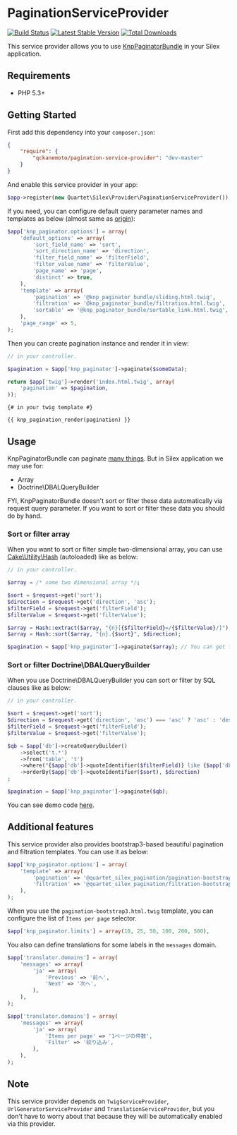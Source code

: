 # PaginationServiceProvider

[![Build Status](https://travis-ci.org/qckanemoto/PaginationServiceProvider.svg?branch=master)](https://travis-ci.org/qckanemoto/PaginationServiceProvider)
[![Latest Stable Version](https://poser.pugx.org/qckanemoto/pagination-service-provider/version.svg)](https://packagist.org/packages/qckanemoto/pagination-service-provider)
[![Total Downloads](https://poser.pugx.org/qckanemoto/pagination-service-provider/downloads.svg)](https://packagist.org/packages/qckanemoto/pagination-service-provider)

This service provider allows you to use [KnpPaginatorBundle](https://github.com/KnpLabs/KnpPaginatorBundle) in your Silex application.

## Requirements

* PHP 5.3+

## Getting Started

First add this dependency into your `composer.json`:

```json
{
    "require": {
        "qckanemoto/pagination-service-provider": "dev-master"
    }
}
```

And enable this service provider in your app:

```php
$app->register(new Quartet\Silex\Provider\PaginationServiceProvider());
```

If you need, you can configure default query parameter names and templates as below (almost same as [origin](https://github.com/KnpLabs/KnpPaginatorBundle#configuration-example)):

```php
$app['knp_paginator.options'] = array(
    'default_options' => array(
        'sort_field_name' => 'sort',
        'sort_direction_name' => 'direction',
        'filter_field_name' => 'filterField',
        'filter_value_name' => 'filterValue',
        'page_name' => 'page',
        'distinct' => true,
    ),
    'template' => array(
        'pagination' => '@knp_paginator_bundle/sliding.html.twig',
        'filtration' => '@knp_paginator_bundle/filtration.html.twig',
        'sortable' => '@knp_paginator_bundle/sortable_link.html.twig',
    ),
    'page_range' => 5,
);
```

Then you can create pagination instance and render it in view:

```php
// in your controller.

$pagination = $app['knp_paginator']->paginate($someData);

return $app['twig']->render('index.html.twig', array(
    'pagination' => $pagination,
));
```

```twig
{# in your twig template #}

{{ knp_pagination_render(pagination) }}
```

## Usage

KnpPaginatorBundle can paginate [many things](https://github.com/KnpLabs/KnpPaginatorBundle#controller).
But in Silex application we may use for:

 * Array
 * Doctrine\DBALQueryBuilder

FYI, KnpPaginatorBundle doesn't sort or filter these data automatically via request query parameter.
If you want to sort or filter these data you should do by hand.

### Sort or filter array

When you want to sort or filter simple two-dimensional array, you can use [Cake\Utility\Hash](https://github.com/cakephp/utility/blob/master/Hash.php) (autoloaded) like as below:

```php
// in your controller.

$array = /* some two dimensional array */;

$sort = $request->get('sort');
$direction = $request->get('direction', 'asc');
$filterField = $request->get('filterField');
$filterValue = $request->get('filterValue');

$array = Hash::extract($array, "{n}[{$filterField}=/{$filterValue}/]");
$array = Hash::sort($array, "{n}.{$sort}", $direction);

$pagination = $app['knp_paginator']->paginate($array); // You can get filtered and sorted pagination object.
```

### Sort or filter Doctrine\DBALQueryBuilder

When you use Doctrine\DBALQueryBuilder you can sort or filter by SQL clauses like as below:

```php
// in your controller.

$sort = $request->get('sort');
$direction = $request->get('direction', 'asc') === 'asc' ? 'asc' : 'desc';
$filterField = $request->get('filterField');
$filterValue = $request->get('filterValue');

$qb = $app['db']->createQueryBuilder()
    ->select('t.*')
    ->from('table', 't')
    ->where("{$app['db']->quoteIdentifier($filterField)} like {$app['db']->quote('%' . $filterValue . '%')}")
    ->orderBy($app['db']->quoteIdentifier($sort), $direction)
;

$pagination = $app['knp_paginator']->paginate($qb);
```

You can see demo code [here](demo/index.php).

## Additional features

This service provider also provides bootstrap3-based beautiful pagination and filtration templates. You can use it as below:

```php
$app['knp_paginator.options'] = array(
    'template' => array(
        'pagination' => '@quartet_silex_pagination/pagination-bootstrap3.html.twig',
        'filtration' => '@quartet_silex_pagination/filtration-bootstrap3.html.twig',
    ),
);
```

When you use the `pagination-bootstrap3.html.twig` template, you can configure the list of `Items per page` selector.

```php
$app['knp_paginator.limits'] = array(10, 25, 50, 100, 200, 500),
```

You also can define translations for some labels in the `messages` domain.

```php
$app['translator.domains'] = array(
    'messages' => array(
        'ja' => array(
            'Previous' => '前へ',
            'Next' => '次へ',
        ),
    ),
);
```

```php
$app['translator.domains'] = array(
    'messages' => array(
        'ja' => array(
            'Items per page' => '1ページの件数',
            'Filter' => '絞り込み',
        ),
    ),
);
```

## Note

This service provider depends on `TwigServiceProvider`, `UrlGeneratorServiceProvider` and `TranslationServiceProvider`, but you don't have to worry about that because they will be automatically enabled via this provider.
